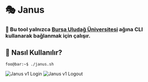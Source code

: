 # 🎭 Janus

### 🔐 Bu tool yalnızca [Bursa Uludağ Üniversitesi](https://uludag.edu.tr) ağına CLI kullanarak bağlanmak için çalışır.


## 📝 Nasıl Kullanılır?
```shell
foo@bar:~$ ./janus.sh
```
![Janus v1 Login](/assets/janusV1Login.gif)
![Janus v1 Logout](/assets/janusV1Logout.gif)

